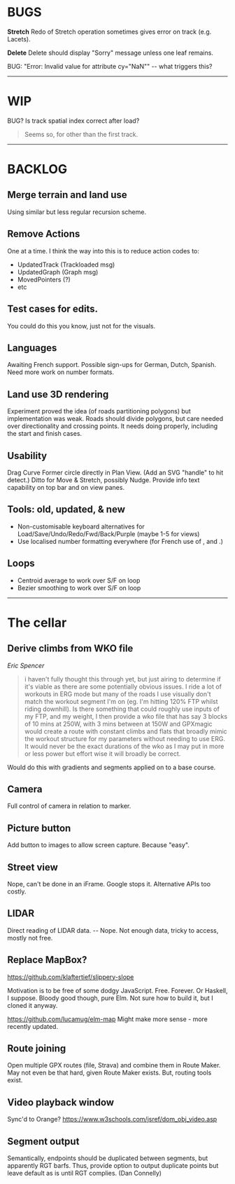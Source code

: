 
# BUGS

**Stretch** Redo of Stretch operation sometimes gives error on track (e.g. Lacets).

**Delete** Delete should display "Sorry" message unless one leaf remains.

BUG: "Error: Invalid value for <circle> attribute cy="NaN"" -- what triggers this?

--- 

# WIP

BUG? Is track spatial index correct after load? 
> Seems so, for other than the first track.

---

# BACKLOG

## Merge terrain and land use

Using similar but less regular recursion scheme.

## Remove Actions

One at a time. I think the way into this is to reduce action codes to:
- UpdatedTrack (Trackloaded msg)
- UpdatedGraph (Graph msg)
- MovedPointers (?)
- etc

## Test cases for edits.

You could do this you know, just not for the visuals.

## Languages

Awaiting French support.
Possible sign-ups for German, Dutch, Spanish.
Need more work on number formats.

## Land use 3D rendering

Experiment proved the idea (of roads partitioning polygons) but implementation was weak.
Roads should divide polygons, but care needed over directionality and crossing points.
It needs doing properly, including the start and finish cases.

## Usability

Drag Curve Former circle directly in Plan View. (Add an SVG "handle" to hit detect.)
Ditto for Move & Stretch, possibly Nudge.
Provide info text capability on top bar and on view panes.

## Tools: old, updated, & new

- Non-customisable keyboard alternatives for Load/Save/Undo/Redo/Fwd/Back/Purple (maybe 1-5 for views)
- Use localised number formatting everywhere (for French use of , and .)

## Loops

- Centroid average to work over S/F on loop
- Bezier smoothing to work over S/F on loop

---

# The cellar

## Derive climbs from WKO file

_Eric Spencer_
> i haven't fully thought this through yet, but just airing to determine if it's viable as there are some potentially obvious issues. I ride a lot of workouts in ERG mode but many of the roads I use visually don't match the workout segment I'm on (eg. I'm hitting 120% FTP whilst riding downhill). Is there something that could roughly use inputs of my FTP, and my weight, I then provide a wko file that has say 3 blocks of 10 mins at 250W, with 3 mins between at 150W and GPXmagic would create a route with constant climbs and flats that broadly mimic the workout structure for my parameters without needing to use ERG. It would never be the exact durations of the wko as I may put in more or less power but effort wise it will broadly be correct.

Would do this with gradients and segments applied on to a base course.

## Camera

Full control of camera in relation to marker.

## Picture button

Add button to images to allow screen capture. Because "easy".

## Street view

Nope, can't be done in an iFrame. Google stops it. Alternative APIs too costly.

## LIDAR

Direct reading of LIDAR data.
-- Nope. Not enough data, tricky to access, mostly not free.

## Replace MapBox?

https://github.com/klaftertief/slippery-slope

Motivation is to be free of some dodgy JavaScript.
Free. Forever.
Or Haskell, I suppose.
Bloody good though, pure Elm.
Not sure how to build it, but I cloned it anyway.

https://github.com/lucamug/elm-map
Might make more sense - more recently updated.

## Route joining

Open multiple GPX routes (file, Strava) and combine them in Route Maker.
May not even be that hard, given Route Maker exists.
But, routing tools exist.

## Video playback window

Sync'd to Orange?
https://www.w3schools.com/jsref/dom_obj_video.asp

## Segment output

Semantically, endpoints should be duplicated between segments, but apparently RGT barfs.
Thus, provide option to output duplicate points but leave default as is until RGT complies.
(Dan Connelly)




